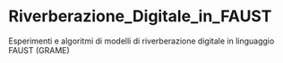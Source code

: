 # Riverberazione_Digitale_in_FAUST
Esperimenti e algoritmi di modelli di riverberazione digitale in linguaggio FAUST (GRAME)
